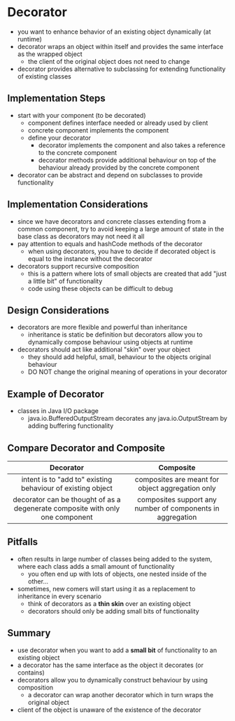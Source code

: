 # Decorator
* you want to enhance behavior of an existing object dynamically (at runtime)
* decorator wraps an object within itself and provides the same interface as the wrapped object
    * the client of the original object does not need to change
* decorator provides alternative to subclassing for extending functionality of existing classes

## Implementation Steps
* start with your component (to be decorated)
    * component defines interface needed or already used by client
    * concrete component implements the component
    * define your decorator
        * decorator implements the component and also takes a reference to the concrete component
        * decorator methods provide additional behaviour on top of the behaviour already provided by the concrete component
* decorator can be abstract and depend on subclasses to provide functionality

## Implementation Considerations
* since we have decorators and concrete classes extending from a common component, try to avoid keeping a large amount
of state in the base class as decorators may not need it all
* pay attention to equals and hashCode methods of the decorator
    * when using decorators, you have to decide if decorated object is equal to the instance without the decorator
* decorators support recursive composition
    * this is a pattern where lots of small objects are created that add "just a little bit" of functionality
    * code using these objects can be difficult to debug
    
## Design Considerations
* decorators are more flexible and powerful than inheritance
    * inheritance is static be definition but decorators allow you to dynamically compose behaviour using objects at runtime
* decorators should act like additional "skin" over your object
    * they should add helpful, small, behaviour to the objects original behaviour
    * DO NOT change the original meaning of operations in your decorator

## Example of Decorator
* classes in Java I/O package
    * java.io.BufferedOutputStream decorates any java.io.OutputStream by adding buffering functionality

## Compare Decorator and Composite    
Decorator | Composite
:---:|:---:
intent is to "add to" existing behaviour of existing object | composites are meant for object aggregation only
decorator can be thought of as a degenerate composite with only one component | composites support any number of components in aggregation

## Pitfalls
* often results in large number of classes being added to the system, where each class adds a small amount of functionality
    * you often end up with lots of objects, one nested inside of the other...
* sometimes, new comers will start using it as a replacement to inheritance in every scenario
    * think of decorators as a **thin skin** over an existing object
    * decorators should only be adding small bits of functionality

## Summary
* use decorator when you want to add a **small bit** of functionality to an existing object
* a decorator has the same interface as the object it decorates (or contains)
* decorators allow you to dynamically construct behaviour by using composition
    * a decorator can wrap another decorator which in turn wraps the original object
* client of the object is unaware of the existence of the decorator